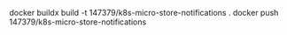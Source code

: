 docker buildx build -t 147379/k8s-micro-store-notifications .
docker push 147379/k8s-micro-store-notifications
